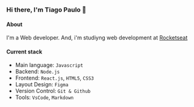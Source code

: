 ### Hi there, I'm Tiago Paulo 👋

#### About
I'm a Web developer. And, i'm studiyng web development at [Rocketseat](https://www.rocketseat.com.br/)

#### Current stack
- Main language: `Javascript`
- Backend: `Node.js`
- Frontend: `React.js`, `HTML5`, `CSS3`
- Layout Design: `Figma`
- Version Control: `Git & Github`
- Tools: `VsCode`, `Markdown`
